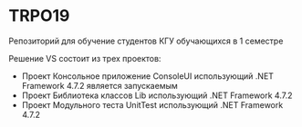 # TRPO19
Репозиторий для обучение студентов КГУ обучающихся в 1 семестре

Решение VS состоит из трех проектов:
- Проект Консольное приложение ConsoleUI использующий .NET Framework 4.7.2 является запускаемым
- Проект Библиотека классов Lib использующий .NET Framework 4.7.2
- Проект Модульного теста UnitTest использующий .NET Framework 4.7.2

